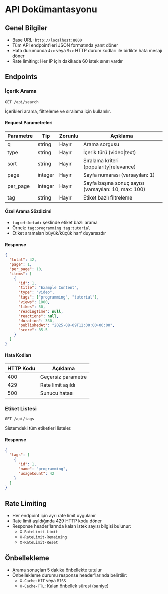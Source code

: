 # API Dokümantasyonu

## Genel Bilgiler

- Base URL: `http://localhost:8000`
- Tüm API endpoint'leri JSON formatında yanıt döner
- Hata durumunda `4xx` veya `5xx` HTTP durum kodları ile birlikte hata mesajı döner
- Rate limiting: Her IP için dakikada 60 istek sınırı vardır

## Endpoints

### İçerik Arama

```
GET /api/search
```

İçerikleri arama, filtreleme ve sıralama için kullanılır.

#### Request Parametreleri

| Parametre | Tip     | Zorunlu | Açıklama                                                |
|-----------|---------|---------|--------------------------------------------------------|
| q         | string  | Hayır   | Arama sorgusu                                          |
| type      | string  | Hayır   | İçerik türü (video\|text)                             |
| sort      | string  | Hayır   | Sıralama kriteri (popularity\|relevance)              |
| page      | integer | Hayır   | Sayfa numarası (varsayılan: 1)                        |
| per_page  | integer | Hayır   | Sayfa başına sonuç sayısı (varsayılan: 10, max: 100)  |
| tag       | string  | Hayır   | Etiket bazlı filtreleme                               |

#### Özel Arama Sözdizimi

- `tag:etiketadı` şeklinde etiket bazlı arama
- Örnek: `tag:programming tag:tutorial`
- Etiket aramaları büyük/küçük harf duyarsızdır

#### Response

```json
{
  "total": 42,
  "page": 1,
  "per_page": 10,
  "items": [
    {
      "id": 1,
      "title": "Example Content",
      "type": "video",
      "tags": ["programming", "tutorial"],
      "views": 1000,
      "likes": 50,
      "readingTime": null,
      "reactions": null,
      "duration": 360,
      "publishedAt": "2025-08-09T12:00:00+00:00",
      "score": 85.5
    }
  ]
}
```

#### Hata Kodları

| HTTP Kodu | Açıklama                                         |
|-----------|--------------------------------------------------|
| 400       | Geçersiz parametre                               |
| 429       | Rate limit aşıldı                                |
| 500       | Sunucu hatası                                    |

### Etiket Listesi

```
GET /api/tags
```

Sistemdeki tüm etiketleri listeler.

#### Response

```json
{
  "tags": [
    {
      "id": 1,
      "name": "programming",
      "usageCount": 42
    }
  ]
}
```

## Rate Limiting

- Her endpoint için ayrı rate limit uygulanır
- Rate limit aşıldığında 429 HTTP kodu döner
- Response header'larında kalan istek sayısı bilgisi bulunur:
  - `X-RateLimit-Limit`
  - `X-RateLimit-Remaining`
  - `X-RateLimit-Reset`

## Önbellekleme

- Arama sonuçları 5 dakika önbellekte tutulur
- Önbellekleme durumu response header'larında belirtilir:
  - `X-Cache`: `HIT` veya `MISS`
  - `X-Cache-TTL`: Kalan önbellek süresi (saniye)
